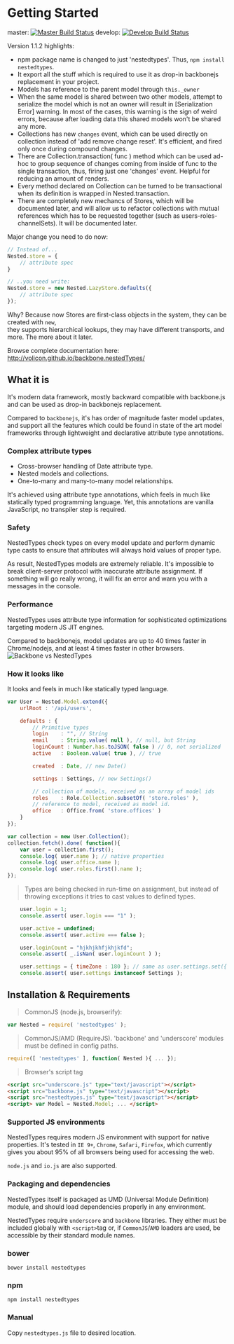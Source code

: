 # Getting Started

master: [![Master Build Status](https://travis-ci.org/Volicon/backbone.nestedTypes.svg?branch=master)](https://travis-ci.org/Volicon/backbone.nestedTypes)
develop: [![Develop Build Status](https://travis-ci.org/Volicon/backbone.nestedTypes.svg?branch=develop)](https://travis-ci.org/Volicon/backbone.nestedTypes)

Version 1.1.2 highlights:

- npm package name is changed to just 'nestedtypes'. Thus, `npm install nestedtypes`.
- It export all the stuff which is required to use it as drop-in backbonejs replacement in your project.
- Models has reference to the parent model through `this._owner`
- When the same model is shared between two other models, attempt to serialize the model which is not an owner will result in [Serialization Error] warning. In most of the cases, this warning is the sign of weird errors, because after loading data this shared models won't be shared any more.
- Collections has new `changes` event, which can be used directly on collection instead of 'add remove change reset'. It's efficient, and fired only once during compound changes.
- There are Collection.transaction( func ) method which can be used ad-hoc to group sequence of changes coming from inside of func to the single transaction, thus, firing just one 'changes' event. Helpful for reducing an amount of renders.
- Every method declared on Collection can be turned to be transactional when its definition is wrapped in Nested.transaction.
- There are completely new mechancs of Stores, which will be documented later, and will allow us to refactor collections with mutual references which has to be requested together (such as users-roles-channelSets). It will be documented later.

Major change you need to do now:
```javascript
// Instead of...
Nested.store = {
    // attribute spec
}

// ..you need write:
Nested.store = new Nested.LazyStore.defaults({
    // attribute spec
});
```
Why? Because now Stores are first-class objects in the system, they can be created with `new`,  
they supports hierarchical lookups, they may have different transports, and more. The more about it later.

Browse complete documentation here: http://volicon.github.io/backbone.nestedTypes/

## What it is

It's modern data framework, mostly backward compatible with backbone.js and can be used as drop-in backbonejs replacement.

Compared to `backbonejs`, it's has order of magnitude faster model updates, and support all the features which could be found
in state of the art model frameworks through lightweight and declarative attribute type annotations.

### Complex attribute types

* Cross-browser handling of Date attribute type.
* Nested models and collections.
* One-to-many and many-to-many model relationships.

It's achieved using attribute type annotations, which feels in much like statically typed programming language. Yet, this annotations are vanilla JavaScript, no transpiler step is required.

### Safety

NestedTypes check types on every model update and perform dynamic type casts to ensure that attributes will always hold values of proper type.

As result, NestedTypes models are extremely reliable. It's impossible to break client-server protocol with inaccurate attribute assignment. If something will go really wrong, it will fix an error and warn you with a messages in the console.

### Performance
NestedTypes uses attribute type information for sophisticated optimizations targeting modern JS JIT engines.

Compared to backbonejs, model updates are up to 40 times faster in Chrome/nodejs, and at least 4 times faster in other browsers.
![Backbone vs NestedTypes](docs/performance.jpg)

### How it looks like
It looks and feels in much like statically typed language.

```javascript
var User = Nested.Model.extend({
    urlRoot : '/api/users',

    defaults : {
        // Primitive types
        login    : "", // String
        email    : String.value( null ), // null, but String
        loginCount : Number.has.toJSON( false ) // 0, not serialized
        active   : Boolean.value( true ), // true

        created  : Date, // new Date()

        settings : Settings, // new Settings()

        // collection of models, received as an array of model ids
        roles    : Role.Collection.subsetOf( 'store.roles' ),
        // reference to model, received as model id.
        office   : Office.from( 'store.offices' )
    }
});

var collection = new User.Collection();
collection.fetch().done( function(){
    var user = collection.first();
    console.log( user.name ); // native properties
    console.log( user.office.name );
    console.log( user.roles.first().name );
});
```
> Types are being checked in run-time on assignment, but instead of throwing exceptions it tries to cast values to defined types.

```javascript
    user.login = 1;
    console.assert( user.login === "1" );

    user.active = undefined;
    console.assert( user.active === false );

    user.loginCount = "hjkhjkhfjkhjkfd";
    console.assert( _.isNan( user.loginCount ) );

    user.settings = { timeZone : 180 }; // same as user.settings.set({ timeZone : 180 })
    console.assert( user.settings instanceof Settings );
```
## Installation & Requirements
> CommonJS (node.js, browserify):

```javascript
var Nested = require( 'nestedtypes' );
```

> CommonJS/AMD (RequireJS).
> 'backbone' and 'underscore' modules must be defined in config paths.

```javascript
require([ 'nestedtypes' ], function( Nested ){ ... });
```

> Browser's script tag

```html
<script src="underscore.js" type="text/javascript"></script>
<script src="backbone.js" type="text/javascript"></script>
<script src="nestedtypes.js" type="text/javascript"></script>
<script> var Model = Nested.Model; ... </script>
```

### Supported JS environments
NestedTypes requires modern JS environment with support for native properties.
It's tested in `IE 9+`, `Chrome`, `Safari`, `Firefox`, which currently gives you about 95%
of all browsers being used for accessing the web.

`node.js` and `io.js` are also supported.

### Packaging and dependencies

NestedTypes itself is packaged as UMD (Universal Module Definition) module, and should load dependencies properly in any environment.

NestedTypes require `underscore` and `backbone` libraries. They either must be included globally with `<script>`tag or, if `CommonJS`/`AMD` loaders are used, be accessible by their standard module names.  

### bower

`bower install nestedtypes`

### npm

`npm install nestedtypes`

### Manual
Copy `nestedtypes.js` file to desired location.
